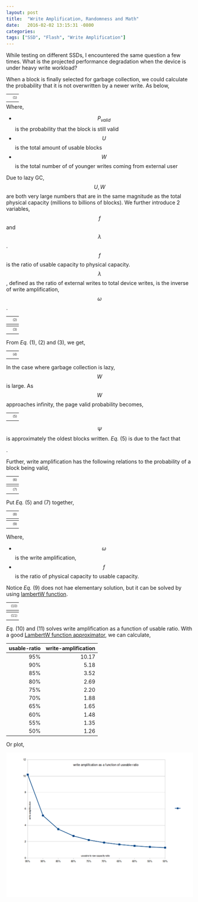 ```yaml
---
layout: post
title:  "Write Amplification, Randomness and Math"
date:   2016-02-02 13:15:31 -0800
categories:
tags: ["SSD", "Flash", "Write Amplification"]
---
```


<style>
    table.numbered-equation { width:99%;  text-align: center; vertical-align: middle;
        margin-top:0.5em; margin-bottom:0.5em; line-height: 2em; font-size: 60%; }
    td.equation-number { text-align:right; width:2em; }
</style>

While testing on different SSDs, I encountered the same question a few times.
What is the projected performance degradation when the device is under heavy
write workload?

When a block is finally selected for garbage collection, we could calculate
the probability that it is not overwritten by a newer write. As below,

<table class="numbered-equation" cellpadding="0" cellspacing="0">
    <tr>
        <td>
            <script type="math/tex; mode=display">
            P_{valid}=(1-\frac{1}{U})^W
            </script>
        </td>
        <td class="equation-number">
            (1)
        </td>
    </tr>
</table>
Where,

- $$P_{valid}$$ is the probability that the block is still valid
- $$U$$ is the total amount of usable blocks
- $$W$$ is the total number of of younger writes coming from external user

Due to lazy GC, $$U, W$$ are both very large numbers that are in the same
magnitude as the total physical capacity (millions to billions of blocks).
We further introduce 2 variables, $$f$$ and $$\lambda$$. $$f$$
 is the ratio of usable capacity to physical capacity. $$\lambda$$,
defined as the ratio of external writes to total device writes, is the
inverse of write amplification, $$\omega$$.

<table class="numbered-equation" cellpadding="0" cellspacing="0">
    <tr>
        <td>
            <script type="math/tex; mode=display">
            U=fS
            </script>
        </td>
        <td class="equation-number">
            (2)
        </td>
    </tr>
</table>

<table class="numbered-equation" cellpadding="0" cellspacing="0">
    <tr>
        <td>
            <script type="math/tex; mode=display">
            W=\lambda S=\frac{S}{\omega}
            </script>
        </td>
        <td class="equation-number">
            (3)
        </td>
    </tr>
</table>

From _Eq._ (1), (2) and (3), we get,

<table class="numbered-equation" cellpadding="0" cellspacing="0">
    <tr>
        <td>
            <script type="math/tex; mode=display">
            P_{valid}=(1-\frac{1}{U})^W=
            (1-\frac{\lambda}{f}\frac{1}{\lambda S})^{\lambda S}=
            (1-\frac{\lambda}{f}\frac{1}{W})^W
            </script>
        </td>
        <td class="equation-number">
            (4)
        </td>
    </tr>
</table>

In the case where garbage collection is lazy, $$W$$ is large. As $$W$$
approaches infinity, the page valid probability becomes,

<table class="numbered-equation" cellpadding="0" cellspacing="0">
    <tr>
        <td>
            <script type="math/tex; mode=display">
            \Psi=\lim_{W \to \infty} P_{valid}=\lim_{W \to \infty}(1-\frac{\lambda}{f}\frac{1}{W})^W=e^{-\frac{\lambda}{f}}
            </script>
        </td>
        <td class="equation-number">
            (5)
        </td>
    </tr>
</table>

$$\Psi$$ is approximately the oldest blocks written. _Eq._ (5) is due to the fact that
<script type="math/tex"> \lim_{n \to \infty} (1+\frac{k}{n})^n = e^k</script>.
Further, write amplification has the following relations to the probability of
a block being valid,

<table class="numbered-equation" cellpadding="0" cellspacing="0">
    <tr>
        <td>
            <script type="math/tex; mode=display">
            \omega=\frac{1}{\lambda}=\frac{1}{1-\Psi}
            </script>
        </td>
        <td class="equation-number">
            (6)
        </td>
    </tr>
</table>

<table class="numbered-equation" cellpadding="0" cellspacing="0">
    <tr>
        <td>
            <script type="math/tex; mode=display">
            \Psi=1-\lambda
            </script>
        </td>
        <td class="equation-number">
            (7)
        </td>
    </tr>
</table>

Put _Eq._ (5) and (7) together,

<table class="numbered-equation" cellpadding="0" cellspacing="0">
    <tr>
        <td>
            <script type="math/tex; mode=display">
            1-\lambda=e^{-\frac{\lambda}{f}}
            </script>
        </td>
        <td class="equation-number">
            (8)
        </td>
    </tr>
</table>

<table class="numbered-equation" cellpadding="0" cellspacing="0">
    <tr>
        <td>
            <script type="math/tex; mode=display">
            1-\frac{1}{\omega}=e^{-\frac{1}{f\omega}}
            </script>
        </td>
        <td class="equation-number">
            (9)
        </td>
    </tr>
</table>

Where,

- $$\omega$$ is the write amplification,
- $$f$$ is the ratio of physical capacity to usable capacity.

Notice _Eq._ (9) does not hae elementary solution, but it can be solved by
using [lambertW function][lamberW].

<table class="numbered-equation" cellpadding="0" cellspacing="0">
    <tr>
        <td>
            <script type="math/tex; mode=display">
            \omega=\frac{\zeta}{\zeta-W(\zeta e^\zeta)}
            </script>
        </td>
        <td class="equation-number">
            (10)
        </td>
    </tr>
</table>

<table class="numbered-equation" cellpadding="0" cellspacing="0">
    <tr>
        <td>
            <script type="math/tex; mode=display">
            \zeta=-\frac{1}{f}
            </script>
        </td>
        <td class="equation-number">
            (11)
        </td>
    </tr>
</table>

_Eq._ (10) and (11) solves write amplification as a function of usable 
ratio. With a good [LambertW function approximator][approx], we can
calculate,

| usable-ratio | write-amplification |
|--------------:| ------------------: |
| 95%           | 10.17               |
| 90%           | 5.18                |
| 85%           | 3.52                |
| 80%           | 2.69                |
| 75%           | 2.20                |
| 70%           | 1.88                |
| 65%           | 1.65                |
| 60%           | 1.48                |
| 55%           | 1.35                |
| 50%           | 1.26                |

Or plot,

<img alt="write amp to usable ratio" width="800" src="/assets/wa.png"/>

[lamberW]: https://en.wikipedia.org/wiki/Lambert_W_function
[approx]:  http://keithbriggs.info/software/LambertW.c
[w2f]:     /assets/wa.png
